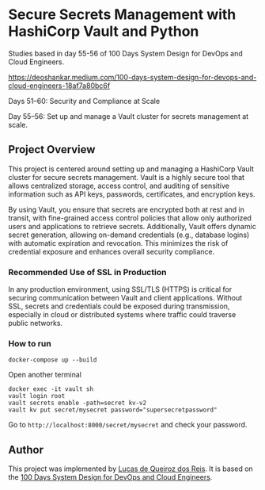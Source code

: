 # Secure Secrets Management with HashiCorp Vault and Python

Studies based in day 55-56 of 100 Days System Design for DevOps and Cloud Engineers.

https://deoshankar.medium.com/100-days-system-design-for-devops-and-cloud-engineers-18af7a80bc6f

Days 51–60: Security and Compliance at Scale

Day 55–56: Set up and manage a Vault cluster for secrets management at scale.

## Project Overview

This project is centered around setting up and managing a HashiCorp Vault cluster for secure secrets management. Vault is a highly secure tool that allows centralized storage, access control, and auditing of sensitive information such as API keys, passwords, certificates, and encryption keys.

By using Vault, you ensure that secrets are encrypted both at rest and in transit, with fine-grained access control policies that allow only authorized users and applications to retrieve secrets. Additionally, Vault offers dynamic secret generation, allowing on-demand credentials (e.g., database logins) with automatic expiration and revocation. This minimizes the risk of credential exposure and enhances overall security compliance.

### Recommended Use of SSL in Production

In any production environment, using SSL/TLS (HTTPS) is critical for securing communication between Vault and client applications. Without SSL, secrets and credentials could be exposed during transmission, especially in cloud or distributed systems where traffic could traverse public networks.

### How to run

```
docker-compose up --build
```

Open another terminal
```
docker exec -it vault sh
vault login root
vault secrets enable -path=secret kv-v2
vault kv put secret/mysecret password="supersecretpassword"
``` 

Go to ```http://localhost:8000/secret/mysecret``` and check your password.

## Author
This project was implemented by [Lucas de Queiroz dos Reis][2]. It is based on the [100 Days System Design for DevOps and Cloud Engineers][1].

[1]: https://deoshankar.medium.com/100-days-system-design-for-devops-and-cloud-engineers-18af7a80bc6f "Medium - Deo Shankar 100 Days"
[2]: https://www.linkedin.com/in/lucas-de-queiroz/ "LinkedIn - Lucas de Queiroz"